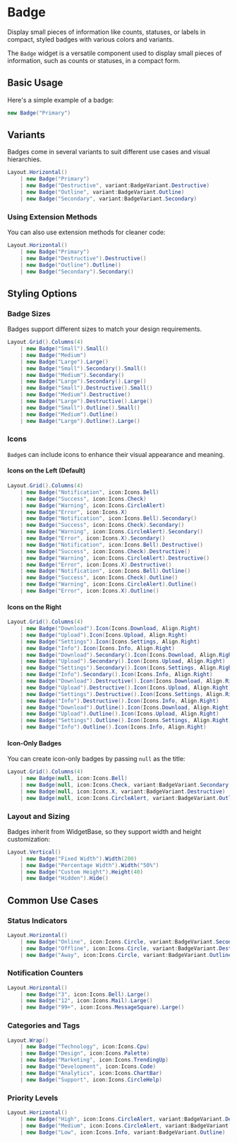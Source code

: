 ﻿---
prepare: |
  var client = this.UseService<IClientProvider>();
---

# Badge

<Ingress>
Display small pieces of information like counts, statuses, or labels in compact, styled badges with various colors and variants.
</Ingress>

The `Badge` widget is a versatile component used to display small pieces of information, such as counts or statuses, in a compact form.

## Basic Usage

Here's a simple example of a badge:

```csharp demo-below 
new Badge("Primary")
```

## Variants

Badges come in several variants to suit different use cases and visual hierarchies.

```csharp demo-tabs 
Layout.Horizontal()
    | new Badge("Primary")
    | new Badge("Destructive", variant:BadgeVariant.Destructive)
    | new Badge("Outline", variant:BadgeVariant.Outline)
    | new Badge("Secondary", variant:BadgeVariant.Secondary)
```

### Using Extension Methods

You can also use extension methods for cleaner code:

```csharp demo-tabs 
Layout.Horizontal()
    | new Badge("Primary")
    | new Badge("Destructive").Destructive()
    | new Badge("Outline").Outline()
    | new Badge("Secondary").Secondary()
```

## Styling Options

### Badge Sizes

Badges support different sizes to match your design requirements.

```csharp demo-tabs 
Layout.Grid().Columns(4)
    | new Badge("Small").Small()
    | new Badge("Medium")
    | new Badge("Large").Large()
    | new Badge("Small").Secondary().Small()
    | new Badge("Medium").Secondary()
    | new Badge("Large").Secondary().Large()
    | new Badge("Small").Destructive().Small()
    | new Badge("Medium").Destructive()
    | new Badge("Large").Destructive().Large()
    | new Badge("Small").Outline().Small()
    | new Badge("Medium").Outline()
    | new Badge("Large").Outline().Large()
```

### Icons

`Badge`s can include icons to enhance their visual appearance and meaning.

#### Icons on the Left (Default)

```csharp demo-tabs 
Layout.Grid().Columns(4)
    | new Badge("Notification", icon:Icons.Bell)
    | new Badge("Success", icon:Icons.Check)
    | new Badge("Warning", icon:Icons.CircleAlert)
    | new Badge("Error", icon:Icons.X)
    | new Badge("Notification", icon:Icons.Bell).Secondary()
    | new Badge("Success", icon:Icons.Check).Secondary()
    | new Badge("Warning", icon:Icons.CircleAlert).Secondary()
    | new Badge("Error", icon:Icons.X).Secondary()
    | new Badge("Notification", icon:Icons.Bell).Destructive()
    | new Badge("Success", icon:Icons.Check).Destructive()
    | new Badge("Warning", icon:Icons.CircleAlert).Destructive()
    | new Badge("Error", icon:Icons.X).Destructive()
    | new Badge("Notification", icon:Icons.Bell).Outline()
    | new Badge("Success", icon:Icons.Check).Outline()
    | new Badge("Warning", icon:Icons.CircleAlert).Outline()
    | new Badge("Error", icon:Icons.X).Outline()
```

#### Icons on the Right

```csharp demo-tabs 
Layout.Grid().Columns(4)
    | new Badge("Download").Icon(Icons.Download, Align.Right)
    | new Badge("Upload").Icon(Icons.Upload, Align.Right)
    | new Badge("Settings").Icon(Icons.Settings, Align.Right)
    | new Badge("Info").Icon(Icons.Info, Align.Right)
    | new Badge("Download").Secondary().Icon(Icons.Download, Align.Right)
    | new Badge("Upload").Secondary().Icon(Icons.Upload, Align.Right)
    | new Badge("Settings").Secondary().Icon(Icons.Settings, Align.Right)
    | new Badge("Info").Secondary().Icon(Icons.Info, Align.Right)
    | new Badge("Download").Destructive().Icon(Icons.Download, Align.Right)
    | new Badge("Upload").Destructive().Icon(Icons.Upload, Align.Right)
    | new Badge("Settings").Destructive().Icon(Icons.Settings, Align.Right)
    | new Badge("Info").Destructive().Icon(Icons.Info, Align.Right)
    | new Badge("Download").Outline().Icon(Icons.Download, Align.Right)
    | new Badge("Upload").Outline().Icon(Icons.Upload, Align.Right)
    | new Badge("Settings").Outline().Icon(Icons.Settings, Align.Right)
    | new Badge("Info").Outline().Icon(Icons.Info, Align.Right)
```

#### Icon-Only Badges

You can create icon-only badges by passing `null` as the title:

```csharp demo-tabs 
Layout.Grid().Columns(4)
    | new Badge(null, icon:Icons.Bell)
    | new Badge(null, icon:Icons.Check, variant:BadgeVariant.Secondary)
    | new Badge(null, icon:Icons.X, variant:BadgeVariant.Destructive)
    | new Badge(null, icon:Icons.CircleAlert, variant:BadgeVariant.Outline)
```

### Layout and Sizing

Badges inherit from WidgetBase, so they support width and height customization:

```csharp demo-tabs 
Layout.Vertical()
    | new Badge("Fixed Width").Width(200)
    | new Badge("Percentage Width").Width("50%")
    | new Badge("Custom Height").Height(40)
    | new Badge("Hidden").Hide()
```

## Common Use Cases

### Status Indicators

```csharp demo-below
Layout.Horizontal()
    | new Badge("Online", icon:Icons.Circle, variant:BadgeVariant.Secondary)
    | new Badge("Offline", icon:Icons.Circle, variant:BadgeVariant.Destructive)
    | new Badge("Away", icon:Icons.Circle, variant:BadgeVariant.Outline)
```

### Notification Counters

```csharp demo-below 
Layout.Horizontal()
    | new Badge("3", icon:Icons.Bell).Large()
    | new Badge("12", icon:Icons.Mail).Large()
    | new Badge("99+", icon:Icons.MessageSquare).Large()
```

### Categories and Tags

```csharp demo-below 
Layout.Wrap()
    | new Badge("Technology", icon:Icons.Cpu)
    | new Badge("Design", icon:Icons.Palette)
    | new Badge("Marketing", icon:Icons.TrendingUp)
    | new Badge("Development", icon:Icons.Code)
    | new Badge("Analytics", icon:Icons.ChartBar)
    | new Badge("Support", icon:Icons.CircleHelp)
```

### Priority Levels

```csharp demo-below 
Layout.Horizontal()
    | new Badge("High", icon:Icons.CircleAlert, variant:BadgeVariant.Destructive)
    | new Badge("Medium", icon:Icons.CircleAlert, variant:BadgeVariant.Secondary)
    | new Badge("Low", icon:Icons.Info, variant:BadgeVariant.Outline)
```

<WidgetDocs Type="Ivy.Badge" ExtensionTypes="Ivy.BadgeExtensions" SourceUrl="https://github.com/Ivy-Interactive/Ivy-Framework/blob/main/Ivy/Widgets/Badge.cs"/>